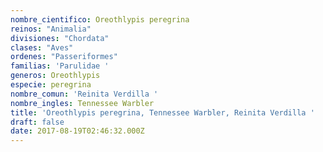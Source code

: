```yaml
---
nombre_cientifico: Oreothlypis peregrina
reinos: "Animalia"
divisiones: "Chordata"
clases: "Aves"
ordenes: "Passeriformes"
familias: 'Parulidae '
generos: Oreothlypis
especie: peregrina
nombre_comun: 'Reinita Verdilla '
nombre_ingles: Tennessee Warbler
title: 'Oreothlypis peregrina, Tennessee Warbler, Reinita Verdilla '
draft: false
date: 2017-08-19T02:46:32.000Z
---
```


